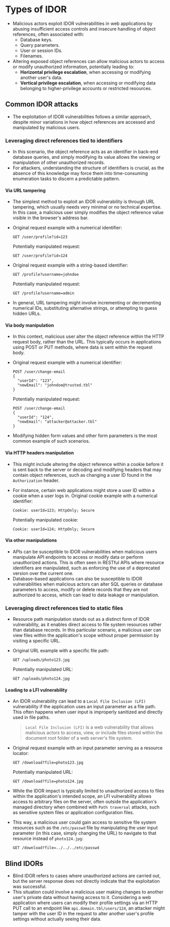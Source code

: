 # Types of IDOR

* Malicious actors exploit IDOR vulnerabilities in web applications by abusing insufficient access controls and insecure handling of object references, often associated with:
  * Database keys.
  * Query parameters.
  * User or session IDs.
  * Filenames.
* Altering exposed object references can allow malicious actors to access or modify unauthorized information, potentially leading to:
  * **Horizontal privilege escalation**, when accessing or modifying another user's data.
  * **Vertical privilege escalation**, when accessing or modifying data belonging to higher-privilege accounts or restricted resources.

## Common IDOR attacks

* The exploitation of IDOR vulnerabilities follows a similar approach, despite minor variations in how object references are accessed and manipulated by malicious users.

### Leveraging direct references tied to identifiers

* In this scenario, the object reference acts as an identifier in back-end database queries, and simply modifying its value allows the viewing or manipulation of other unauthorized records.
* For attackers, understanding the structure of identifiers is crucial, as the absence of this knowledge may force them into time-consuming enumeration tasks to discern a predictable pattern.

#### Via URL tampering

* The simplest method to exploit an IDOR vulnerability is through URL tampering, which usually needs very minimal or no technical expertise. In this case, a malicious user simply modifies the object reference value visible in the browser's address bar.
* Original request example with a numerical identifier:

  ```http
  GET /user/profile?id=123
  ```

  Potentially manipulated request:

  ```http
  GET /user/profile?id=124
  ```

* Original request example with a string-based identifier:

  ```http
  GET /profile?username=johndoe
  ```

  Potentially manipulated request:

  ```http
  GET /profile?username=admin
  ```

* In general, URL tampering might involve incrementing or decrementing numerical IDs, substituting alternative strings, or attempting to guess hidden URLs.

#### Via body manipulation

* In this context, malicious user alter the object reference within the HTTP request body, rather than the URL. This typically occurs in applications using POST or PUT methods, where data is sent within the request body.
* Original request example with a numerical identifier:

  ```text
  POST /user/change-email
  {
    "userId": "123",
    "newEmail": "johndoe@trusted.tbl"
  }
  ```

  Potentially manipulated request:

  ```text
  POST /user/change-email
  {
    "userId": "124",
    "newEmail": "attacker@attacker.tbl"
  }
  ```

* Modifying hidden form values and other form parameters is the most common example of such scenarios.

#### Via HTTP headers manipulation

* This might include altering the object reference within a cookie before it is sent back to the server or decoding and modifying headers that may contain object references, such as changing a user ID found in the `Authorization` header.
* For instance, certain web applications might store a user ID within a cookie when a user logs in. Original cookie example with a numerical identifier:

  ```http
  Cookie: userId=123; HttpOnly; Secure
  ```

  Potentially manipulated cookie:

  ```http
  Cookie: userId=124; HttpOnly; Secure
  ```

#### Via other manipulations

* APIs can be susceptible to IDOR vulnerabilities when malicious users manipulate API endpoints to access or modify data or perform unauthorized actions. This is often seen in RESTful APIs where resource identifiers are manipulated, such as enforcing the use of a deprecated version over the current one.
* Database-based applications can also be susceptible to IDOR vulnerabilities when malicious actors can alter SQL queries or database parameters to access, modify or delete records that they are not authorized to access, which can lead to data leakage or manipulation.

### Leveraging direct references tied to static files

* Resource path manipulation stands out as a distinct form of IDOR vulnerability, as it enables direct access to file system resources rather than database records. In this particular scenario, a malicious user can view files within the application's scope without proper permission by visiting a specific URL.
* Original URL example with a specific file path:

  ```url
  GET /uploads/photo123.jpg
  ```

  Potentially manipulated URL:

  ```url
  GET /uploads/photo124.jpg
  ```

#### Leading to a LFI vulnerability

* An IDOR vulnerability can lead to a `Local File Inclusion (LFI)` vulnerability if the application uses an input parameter as a file path. This often happens when user input is improperly sanitized and directly used in file paths.
  > `Local File Inclusion (LFI)` is a web vulnerability that allows malicious actors to access, view, or include files stored within the document root folder of a web server's file system.

* Original request example with an input parameter serving as a resource locator:

  ```url
  GET /download?file=photo123.jpg
  ```

  Potentially manipulated URL:

  ```url
  GET /download?file=photo124.jpg
  ```

* While the IDOR impact is typically limited to unauthorized access to files within the application's intended scope, an LFI vulnerability allows access to arbitrary files on the server, often outside the application's managed directory when combined with `Path traversal` attacks, such as sensitive system files or application configuration files.
* This way, a malicious user could gain access to sensitive file system resources such as the `/etc/passwd` file by manipulating the user input parameter (in this case, simply changing the URL) to navigate to that resource instead of `photo124.jpg`:

  ```url
  GET /download?file=../../../etc/passwd
  ```

## Blind IDORs

* Blind IDOR refers to cases where unauthorized actions are carried out, but the server response does not directly indicate that the exploitation was successful.
* This situation could involve a malicious user making changes to another user's private data without having access to it. Considering a web application where users can modify their profile settings via an HTTP PUT call to an endpoint like `api.domain.tbl/users/124`, an attacker might tamper with the user ID in the request to alter another user's profile settings without actually seeing their data.
